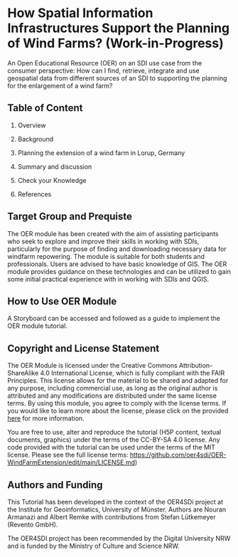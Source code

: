 
# How Spatial Information Infrastructures Support the Planning of Wind Farms? (Work-in-Progress)


An Open Educational Resource (OER) on an SDI use case from the consumer perspective: How can I find, retrieve, integrate and use geospatial data from different sources of an SDI to supporting the planning for the enlargement of a wind farm?


## Table of Content

1. Overview   
        
2. Background  
             
3. Planning the extension of a wind farm in Lorup, Germany     
         
4. Summary and discussion        
   
5. Check your Knowledge    
       
6. References        


## Target Group and Prequiste

The OER module has been created with the aim of assisting participants who seek to explore and improve their skills in working with SDIs, particularly for the purpose of finding and downloading necessary data for windfarm repowering. The module is suitable for both students and professionals. Users are advised to have basic knowledge of GIS. The OER module provides guidance on these technologies and can be utilized to gain some initial practical experience with in working with SDIs and QGIS.

## How to Use OER Module

A Storyboard can be accessed and followed as a guide to implement the OER module tutorial.



## Copyright and License Statement

The OER Module is licensed under the Creative Commons Attribution-ShareAlike 4.0 International License, which is fully compliant with the FAIR Principles. This license allows for the material to be shared and adapted for any purpose, including commercial use, as long as the original author is attributed and any modifications are distributed under the same license terms. By using this module, you agree to comply with the license terms. If you would like to learn more about the license, please click on the provided [here](https://creativecommons.org/licenses/by-sa/4.0/legalcode ) for more information.

You are free to use, alter and reproduce the tutorial (H5P content, textual documents, graphics) under the terms of the CC-BY-SA 4.0 license. Any code provided with the tutorial can be used under the terms of the MIT license. Please see the full license terms: https://github.com/oer4sdi/OER-WindFarmExtension/edit/main/LICENSE.md) 

## Authors and Funding

This Tutorial has been developed in the context of the OER4SDi project at the Institute for Geoinformatics, University of Münster. Authors are Nouran Armanazi and Albert Remke with contributions from Stefan Lütkemeyer (Revento GmbH).

The OER4SDI project has been recommended by the Digital University NRW and is funded by the Ministry of Culture and Science NRW.



